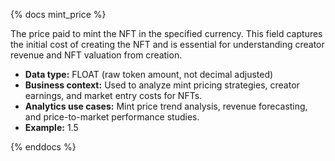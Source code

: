 {% docs mint_price %}

The price paid to mint the NFT in the specified currency. This field captures the initial cost of creating the NFT and is essential for understanding creator revenue and NFT valuation from creation.

- **Data type:** FLOAT (raw token amount, not decimal adjusted)
- **Business context:** Used to analyze mint pricing strategies, creator earnings, and market entry costs for NFTs.
- **Analytics use cases:** Mint price trend analysis, revenue forecasting, and price-to-market performance studies.
- **Example:** 1.5

{% enddocs %}
